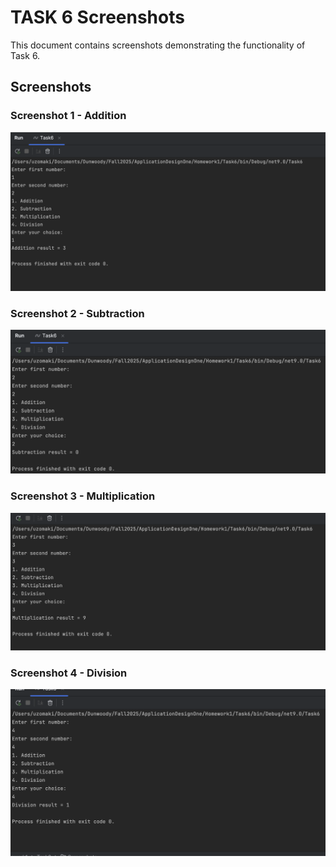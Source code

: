# TASK 6 Screenshots

This document contains screenshots demonstrating the functionality of Task 6.

## Screenshots

### Screenshot 1 - Addition
![Screenshot 1](Screenshots/Addition.png)

### Screenshot 2 - Subtraction
![Screenshot 2](Screenshots/Subtraction.png)

### Screenshot 3 - Multiplication
![Screenshot 3](Screenshots/Multiplication.png)

### Screenshot 4 - Division
![Screenshot 4](Screenshots/Division.png)

